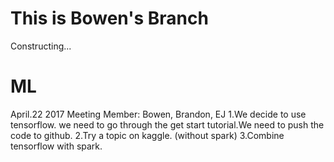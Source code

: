 # This is Bowen's Branch

Constructing...

# ML
April.22 2017 Meeting
Member: Bowen, Brandon, EJ
1.We decide to use tensorflow. we need to go through the get start tutorial.We need to push the code to github.
2.Try a topic on kaggle. (without spark)
3.Combine tensorflow with spark.
